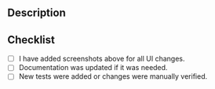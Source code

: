 <!--- Provide a general summary of your changes in the Title above -->

## Description

<!--- Describe your changes and elaborate on motivation and context. -->
<!--- Make sure to refer to relevant GitHub issues using # -->


## Checklist

<!--- Make sure to satisfy all the criteria listed below. -->

- [ ] I have added screenshots above for all UI changes.
- [ ] Documentation was updated if it was needed.
- [ ] New tests were added or changes were manually verified.
